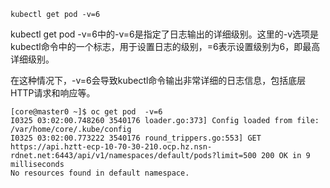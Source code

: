 
```
kubectl get pod -v=6
```

kubectl get pod -v=6中的-v=6是指定了日志输出的详细级别。这里的-v选项是kubectl命令中的一个标志，用于设置日志的级别，=6表示设置级别为6，即最高详细级别。

在这种情况下，-v=6会导致kubectl命令输出非常详细的日志信息，包括底层HTTP请求和响应等。
```
[core@master0 ~]$ oc get pod  -v=6
I0325 03:02:00.748260 3540176 loader.go:373] Config loaded from file:  /var/home/core/.kube/config
I0325 03:02:00.773222 3540176 round_trippers.go:553] GET https://api.hztt-ecp-10-70-30-210.ocp.hz.nsn-rdnet.net:6443/api/v1/namespaces/default/pods?limit=500 200 OK in 9 milliseconds
No resources found in default namespace.
```